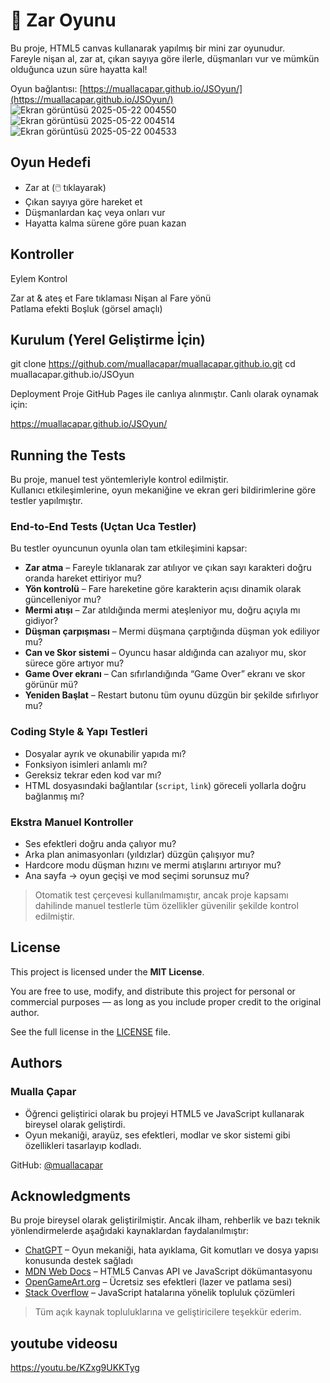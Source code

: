 # 🎲 Zar Oyunu

Bu proje, HTML5 canvas kullanarak yapılmış bir mini zar oyunudur.  
Fareyle nişan al, zar at, çıkan sayıya göre ilerle, düşmanları vur ve mümkün olduğunca uzun süre hayatta kal!

 Oyun bağlantısı: [https://muallacapar.github.io/JSOyun/](https://muallacapar.github.io/JSOyun/)
![Ekran görüntüsü 2025-05-22 004550](https://github.com/user-attachments/assets/d2f5b993-7f18-451e-952c-68382adc3359)
![Ekran görüntüsü 2025-05-22 004514](https://github.com/user-attachments/assets/5f4ab916-17bf-4484-b225-a5fd743e93e2)
![Ekran görüntüsü 2025-05-22 004533](https://github.com/user-attachments/assets/45bdced5-bf34-49ca-87d2-7c7e0fb54b2e)



##  Oyun Hedefi

- Zar at (🖱️ tıklayarak)
- Çıkan sayıya göre hareket et
- Düşmanlardan kaç veya onları vur
- Hayatta kalma sürene göre puan kazan



##  Kontroller

Eylem                      Kontrol       

Zar at & ateş et           Fare tıklaması 
Nişan al                   Fare yönü     
Patlama efekti             Boşluk (görsel amaçlı) 



##  Kurulum (Yerel Geliştirme İçin)


git clone https://github.com/muallacapar/muallacapar.github.io.git
cd muallacapar.github.io/JSOyun

Deployment
Proje GitHub Pages ile canlıya alınmıştır.
Canlı olarak oynamak için:

https://muallacapar.github.io/JSOyun/

## Running the Tests

Bu proje, manuel test yöntemleriyle kontrol edilmiştir.  
Kullanıcı etkileşimlerine, oyun mekaniğine ve ekran geri bildirimlerine göre testler yapılmıştır.

###  End-to-End Tests (Uçtan Uca Testler)

Bu testler oyuncunun oyunla olan tam etkileşimini kapsar:

-  **Zar atma** – Fareyle tıklanarak zar atılıyor ve çıkan sayı karakteri doğru oranda hareket ettiriyor mu?
-  **Yön kontrolü** – Fare hareketine göre karakterin açısı dinamik olarak güncelleniyor mu?
-  **Mermi atışı** – Zar atıldığında mermi ateşleniyor mu, doğru açıyla mı gidiyor?
-  **Düşman çarpışması** – Mermi düşmana çarptığında düşman yok ediliyor mu?
-  **Can ve Skor sistemi** – Oyuncu hasar aldığında can azalıyor mu, skor sürece göre artıyor mu?
-  **Game Over ekranı** – Can sıfırlandığında “Game Over” ekranı ve skor görünür mü?
-  **Yeniden Başlat** – Restart butonu tüm oyunu düzgün bir şekilde sıfırlıyor mu?

###  Coding Style & Yapı Testleri

- Dosyalar ayrık ve okunabilir yapıda mı?
- Fonksiyon isimleri anlamlı mı?
- Gereksiz tekrar eden kod var mı?
- HTML dosyasındaki bağlantılar (`script`, `link`) göreceli yollarla doğru bağlanmış mı?

###  Ekstra Manuel Kontroller

-  Ses efektleri doğru anda çalıyor mu?
-  Arka plan animasyonları (yıldızlar) düzgün çalışıyor mu?
-  Hardcore modu düşman hızını ve mermi atışlarını artırıyor mu?
-  Ana sayfa → oyun geçişi ve mod seçimi sorunsuz mu?

> Otomatik test çerçevesi kullanılmamıştır, ancak proje kapsamı dahilinde manuel testlerle tüm özellikler güvenilir şekilde kontrol edilmiştir.

##  License

This project is licensed under the **MIT License**.

You are free to use, modify, and distribute this project for personal or commercial purposes — as long as you include proper credit to the original author.

See the full license in the [LICENSE](LICENSE) file.

##  Authors

### Mualla Çapar

-  Öğrenci geliştirici olarak bu projeyi HTML5 ve JavaScript kullanarak bireysel olarak geliştirdi.  
-  Oyun mekaniği, arayüz, ses efektleri, modlar ve skor sistemi gibi özellikleri tasarlayıp kodladı.  

 GitHub: [@muallacapar](https://github.com/muallacapar)  

##  Acknowledgments

Bu proje bireysel olarak geliştirilmiştir. Ancak ilham, rehberlik ve bazı teknik yönlendirmelerde aşağıdaki kaynaklardan faydalanılmıştır:

- [ChatGPT](https://chat.openai.com) – Oyun mekaniği, hata ayıklama, Git komutları ve dosya yapısı konusunda destek sağladı  
- [MDN Web Docs](https://developer.mozilla.org/) – HTML5 Canvas API ve JavaScript dökümantasyonu  
- [OpenGameArt.org](https://opengameart.org/) – Ücretsiz ses efektleri (lazer ve patlama sesi)  
- [Stack Overflow](https://stackoverflow.com/) – JavaScript hatalarına yönelik topluluk çözümleri  

> Tüm açık kaynak topluluklarına ve geliştiricilere teşekkür ederim.

## youtube videosu
https://youtu.be/KZxg9UKKTyg
